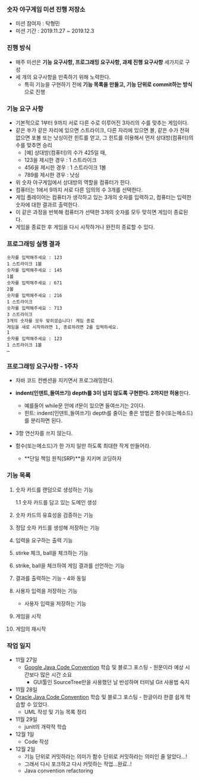 ### 숫자 야구게임 미션 진행 저장소

 - 미션 참여자 : 탁형민
 - 미션 기간 : 2019.11.27 ~ 2019.12.3



### 진행 방식

- 매주 미션은 **기능 요구사항, 프로그래밍 요구사항, 과제 진행 요구사항** 세가지로 구성
- 세 개의 요구사항을 만족하기 위해 노력한다.
  - 특히 기능을 구현하기 전에 **기능 목록을 만들고, 기능 단위로 commit하는 방식**으로 진행



### 기능 요구 사항

- 기본적으로 1부터 9까지 서로 다른 수로 이루어진 3자리의 수를 맞추는 게임이다.
- 같은 쑤가 같은 자리에 있으면 스트라이크, 다른 자리에 있으면 볼, 같은 수가 전혀 없으면 포볼 또는 낫싱이란 힌트를 얻고, 그 힌트를 이용해서 먼저 상대방(컴퓨터)의 수를 맞추면 승리
  - [예] 상대방(컴퓨터)의 수가 425일 때, 
  - 123을 제시한 경우 : 1 스트라이크
  - 456을 제시한 경우 : 1 스트라이크 1볼
  - 789를 제시한 경우 : 낫싱
- 위 숫자 야구게임에서 상대방의 역할을 컴퓨터가 한다.
- 컴퓨터는 1에서 9까지 서로 다른 임의의 수 3개를 선택한다.
- 게임 플레이어는 컴퓨터가 생각하고 있는 3개의 숫자를 입력하고, 컴퓨터는 입력한 숫자에 대한 결과르 출력한다.
- 이 같은 과정을 반복해 컴퓨터가 선택한 3개의 숫자를 모두 맞히면 게임이 종료된다.
- 게임을 종료한 후 게임을 다시 시작하거나 완전히 종료할 수 있다.



### 프로그래밍 실행 결과

```
숫자를 입력해주세요 : 123
1 스트라이크 1볼 
숫자를 입력해주세요 : 145 
1볼
숫자를 입력해주세요 : 671
2볼
숫자를 입력해주세요 : 216
1 스트라이크
숫자를 입력해주세요 : 713
3 스트라이크
3개의 숫자를 모두 맞히셨습니다! 게임 종료
게임을 새로 시작하려면 1, 종료하려면 2를 입력하세요.
1
숫자를 입력해주세요 : 123
1 스트라이크 1볼
…
```



### 프로그래밍 요구사항 - 1주차

- 자바 코드 컨벤션을 지키면서 프로그래밍한다. 

- **indent(인덴트,들여쓰기) depth를 3이 넘지 않도록 구현한다. 2까지만 허용**한다. 

  - 예를들어 while문 안에 if문이 있으면 들여쓰기는 2이다.
  - 힌트: indent(인덴트,들여쓰기) depth를 줄이는 좋은 방법은 함수(또는메소드)를 분리하면 된다.

- 3항 연산자를 쓰지 않는다. 

- 함수(또는메소드)가 한 가지 일만 하도록 최대한 작게 만들어라.

  - **단일 책임 원칙(SRP)**을 지키며 코딩하자

  

### 기능 목록

1. 숫자 카드를 랜덤으로 생성하는 기능

   1.1 숫자 카드를 담고 있는 도메인 생성

2. 숫자 카드의 유효성을 검증하는 기능

3. 정답 숫자 카드를 생성해 저장하는 기능

4. 입력을 요구하는 출력 기능

5. stirke 체크, ball을 체크하는 기능

6. strike, ball을 체크하여 게임 결과를 선언하는 기능

7. 결과를 출력하는 기능 - 4와 동일

8. 사용자 입력을 저장하는 기능

   - 사용자 입력을 저장하는 기능

9. 게임을 시작

10. 게임의 재시작



### 작업 일지 

 - 11월 27일
   - [Google Java Code Convention](https://takhyeongmin.github.io/2019/11/27/GuideJavaConvention/) 학습 및 블로그 포스팅
         - 원문이라 예상 시간보다 많은 시간 소요
     - GUI툴인 SourceTree만을 사용했던 날 반성하며 터미널 Git 사용법 숙지
- 11월 28일
- [Oracle Java Code Convention](https://takhyeongmin.github.io/2019/11/28/JavaCodeConvertion/) 학습 및 블로그 포스팅
      - 한글이라 한결 쉽게 학습할 수 있었다.
  - UML 작성 및 기능 목록 정리
- 11월 29일 
  - junit의 개략적 학습
- 12월 1일
  - Code 작성
- 12월 2일
  - 기능 단위로 커밋하라는 의미가 함수 단위로 커밋하라는 의미인 줄 알았다...!
  - 그래서 다시 포크하고 다시 커밋하는 작업...완료..!
  - Java convention refactoring